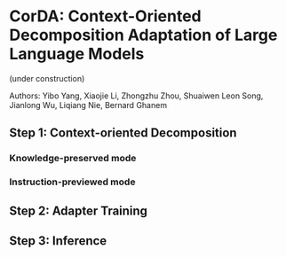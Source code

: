 # CorDA: Context-Oriented Decomposition Adaptation of Large Language Models

(under construction)

Authors: Yibo Yang, Xiaojie Li, Zhongzhu Zhou, Shuaiwen Leon Song, Jianlong Wu, Liqiang Nie, Bernard Ghanem

## Step 1: Context-oriented Decomposition

### Knowledge-preserved mode

### Instruction-previewed mode


## Step 2: Adapter Training


## Step 3: Inference